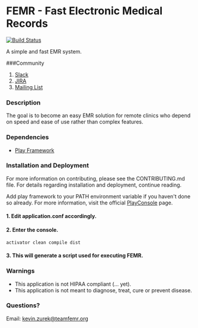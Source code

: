 # FEMR - Fast Electronic Medical Records

[![Build Status](https://travis-ci.org/FEMR/femr.svg?branch=master)](https://travis-ci.org/FEMR/femr)

A simple and fast EMR system.

###Community
1. [Slack](http://teamfemr.org/slack.html)
2. [JIRA](https://teamfemr.atlassian.net)
3. [Mailing List](https://groups.google.com/forum/#!forum/team-femr)

### Description

The goal is to become an easy EMR solution for remote clinics who depend on speed and ease of use rather than complex features.

### Dependencies

* [Play Framework](http://www.playframework.com/)

### Installation and Deployment

For more information on contributing, please see the CONTRIBUTING.md file. For details regarding installation and deployment, continue reading.

Add play framework to your PATH environment variable if you haven't done so already. For more information, visit the official [PlayConsole](https://www.playframework.com/documentation/2.3.x/PlayConsole) page.

#### 1. Edit application.conf accordingly.
#### 2. Enter the console.
    activator clean compile dist
#### 3. This will generate a script used for executing FEMR.

### Warnings

* This application is not HIPAA compliant (... yet).
* This application is not meant to diagnose, treat, cure or prevent disease.

### Questions?

Email: kevin.zurek@teamfemr.org

